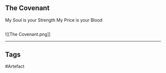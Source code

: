 ## The Covenant
My Soul is your Strength
My Price is your Blood
## 
![[The Covenant.png]]

---
## Tags
#Artefact